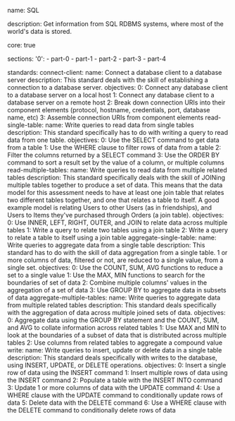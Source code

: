 name: SQL

description: Get information from SQL RDBMS systems, where most of the world's data is stored.

core: true

sections:
  '0':
    - part-0
    - part-1
    - part-2
    - part-3
    - part-4

standards:
  connect-client:
    name: Connect a database client to a database server
    description: This standard deals with the skill of establishing a connection to a database server.
    objectives:
      0: Connect any database client to a database server on a local host
      1: Connect any database client to a database server on a remote host
      2: Break down connection URIs into their component elements (protocol, hostname, credentials, port, database name, etc)
      3: Assemble connection URIs from component elements
  read-single-table:
    name: Write queries to read data from single tables
    description: This standard specifically has to do with writing a query to read data from one table.
    objectives:
      0: Use the SELECT command to get data from a table
      1: Use the WHERE clause to filter rows of data from a table
      2: Filter the columns returned by a SELECT command
      3: Use the ORDER BY command to sort a result set by the value of a column, or multiple columns
  read-multiple-tables:
    name: Write queries to read data from multiple related tables
    description: This standard specifically deals with the skill of JOINing multiple tables together to produce a set of data. This means that the data model for this assessment needs to have at least one join table that relates two different tables together, and one that relates a table to itself. A good example model is relating Users to other Users (as in friendships), and Users to Items they've purchased through Orders (a join table).
    objectives:
      0: Use INNER, LEFT, RIGHT, OUTER, and JOIN to relate data across multiple tables
      1: Write a query to relate two tables using a join table
      2: Write a query to relate a table to itself using a join table
  aggregate-single-table:
    name: Write queries to aggregate data from a single table
    description: This standard has to do with the skill of data aggregation from a single table. 1 or more columns of data, filtered or not, are reduced to a single value, from a single set.
    objectives:
      0: Use the COUNT, SUM, AVG functions to reduce a set to a single value
      1: Use the MAX, MIN functions to search for the boundaries of set of data
      2: Combine multiple columns' values in the aggregation of a set of data
      3: Use GROUP BY to aggregate data in subsets of data
  aggregate-multiple-tables:
    name: Write queries to aggregate data from multiple related tables
    description: This standard deals specifically with the aggregation of data across multiple joined sets of data.
    objectives:
      0: Aggregate data using the GROUP BY statement and the COUNT, SUM, and AVG to collate information across related tables
      1: Use MAX and MIN to look at the boundaries of a subset of data that is distributed across multiple tables
      2: Use columns from related tables to aggregate a compound value
  write:
    name: Write queries to insert, update or delete data in a single table
    description: This standard deals specifically with writes to the database, using INSERT, UPDATE, or DELETE operations.
    objectives:
      0: Insert a single row of data using the INSERT command
      1: Insert multiple rows of data using the INSERT command
      2: Populate a table with the INSERT INTO command
      3: Update 1 or more columns of data with the UPDATE command
      4: Use a WHERE clause with the UPDATE command to conditionally update rows of data
      5: Delete data with the DELETE command
      6: Use a WHERE clause with the DELETE command to conditionally delete rows of data
